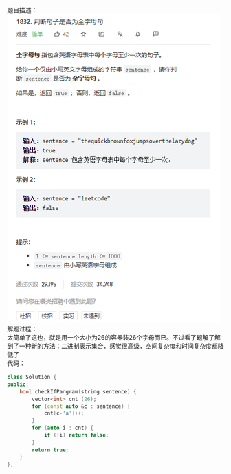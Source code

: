 题目描述：  
![image](/basical/string/image/image17.png)  
解题过程：  
太简单了这也，就是用一个大小为26的容器装26个字母而已。不过看了题解了解到了一种新的方法：二进制表示集合，感觉很高级，空间复杂度和时间复杂度都降低了  
代码：  
```cpp
class Solution {
public:
    bool checkIfPangram(string sentence) {
        vector<int> cnt (26);
        for (const auto &c : sentence) {
            cnt[c-'a']++;
        }
        for (auto i : cnt) {
            if (!i) return false;
        }
        return true;
    }
};
```